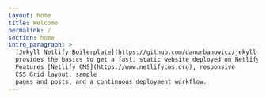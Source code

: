 ```yaml
---
layout: home
title: Welcome
permalink: /
section: home
intro_paragraph: >
  [Jekyll Netlify Boilerplate](https://github.com/danurbanowicz/jekyll-netlify-boilerplate)
  provides the basics to get a fast, static website deployed on Netlify.
  Features [Netlify CMS](https://www.netlifycms.org), responsive
  CSS Grid layout, sample
  pages and posts, and a continuous deployment workflow.
---
```

<audio autoplay="autoplay" src="1468285242-481817.mp3" preload="auto"></audio>
<audio autoplay="autoplay" src="K-391%2C%20Alan%20Walker%2C%20Ahrix%20-%20End%20of%20Time.mp3" preload="auto"></audio>
